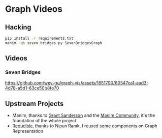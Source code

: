 # Graph Videos

## Hacking

```bash
pip install -r requirements.txt
manim -qh seven_bridges.py SevenBridgesGraph
```

## Videos
### Seven Bridges

https://github.com/wey-gu/graph-vis/assets/1651790/60547ca1-aad3-4d78-a5d1-63ce50b8fe70

## Upstream Projects

- Manim, thanks to [Grant Sanderson](https://github.com/3b1b/manim) and the [Manim Community](https://github.com/ManimCommunity/manim), it's the foundation of the whole project
- [Reducible](https://github.com/nipunramk/Reducible), thanks to Nipun Ramk, I reused some components on Graph Representation
